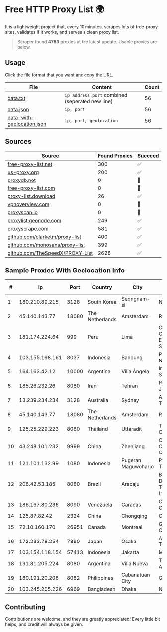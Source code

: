 
# Free HTTP Proxy List 🌍

It is a lightweight project that, every 10 minutes, scrapes lots of free-proxy sites, validates if it works, and serves a clean proxy list.


> Scraper found **4783** proxies at the latest update. Usable proxies are below.

## Usage

Click the file format that you want and copy the URL.


|File|Content|Count|
|----|-------|-----|
|[data.txt](https://raw.githubusercontent.com/themiralay/Proxy-List-World/master/data.txt)|`ip_address:port` combined (seperated new line)|56|
|[data.json](https://raw.githubusercontent.com/themiralay/Proxy-List-World/master/data.json)|`ip, port`|56|
|[data-with-geolocation.json](https://raw.githubusercontent.com/themiralay/Proxy-List-World/master/data-with-geolocation.json)|`ip, port, geolocation`|56|

## Sources

|Source|Found Proxies|Succeed|
|------|-------------|-------|
|[free-proxy-list.net](https://free-proxy-list.net)|300|✅|
|[us-proxy.org](https://www.us-proxy.org)|200|✅|
|[proxydb.net](http://proxydb.net)|0|🚫|
|[free-proxy-list.com](https://free-proxy-list.com/?page=&port=&type%5B%5D=http&type%5B%5D=https&up_time=0&search=Search)|0|🚫|
|[proxy-list.download](https://www.proxy-list.download/HTTP)|26|✅|
|[vpnoverview.com](https://vpnoverview.com/privacy/anonymous-browsing/free-proxy-servers)|0|🚫|
|[proxyscan.io](https://www.proxyscan.io)|0|🚫|
|[proxylist.geonode.com](https://proxylist.geonode.com/api/proxy-list?limit=300&page=1&sort_by=lastChecked&sort_type=desc&protocols=http,https)|249|✅|
|[proxyscrape.com](https://api.proxyscrape.com/v2/?request=displayproxies&protocol=http&timeout=10000&country=all&ssl=all&anonymity=all)|581|✅|
|[github.com/clarketm/proxy-list](https://raw.githubusercontent.com/clarketm/proxy-list/master/proxy-list-raw.txt)|400|✅|
|[github.com/monosans/proxy-list](https://raw.githubusercontent.com/monosans/proxy-list/main/proxies/http.txt)|399|✅|
|[github.com/TheSpeedX/PROXY-List](https://raw.githubusercontent.com/TheSpeedX/PROXY-List/master/http.txt)|2628|✅|


## Sample Proxies With Geolocation Info

|#|Ip|Port|Country|City|Internet Service Provider|
|-|--|----|-------|----|-------------------------|
|1|180.210.89.215|3128|South Korea|Seongnam-si|NHNCLOUD|
|2|45.140.143.77|18080|The Netherlands|Amsterdam|RoyaleHosting BV|
|3|181.174.224.64|999|Peru|Lima|CHARACKWAVES CUSYPATA EXPORT/IMPORT S.A.C.|
|4|103.155.198.161|8037|Indonesia|Bandung|PT Lintas Jaringan Nusantara|
|5|164.163.42.12|10000|Argentina|Villa Ángela|Interret Villa Angela SRL|
|6|185.26.232.26|8080|Iran|Tehran|PJSC "Badr Rayan Jonoob"|
|7|13.239.234.234|3128|Australia|Sydney|Amazon Technologies Inc.|
|8|45.140.143.77|18080|The Netherlands|Amsterdam|RoyaleHosting BV|
|9|125.25.229.223|8080|Thailand|Uttaradit|TOT Public Company Limited|
|10|43.248.101.232|9999|China|Zhenjiang|China Mobile Communications Corporation|
|11|121.101.132.99|1080|Indonesia|Pugeran Maguwoharjo|PT SELARAS CITRA TERABIT|
|12|206.42.53.185|8080|Brazil|Aracaju|Brisanet Servicos De Telecomunicacoes Ltda|
|13|186.167.80.236|8090|Venezuela|Caracas|Corporacion Digitel C.A|
|14|125.87.82.42|2324|China|Chongqing|China Telecom|
|15|72.10.160.170|26951|Canada|Montreal|GloboTech Communications|
|16|172.233.78.254|7890|Japan|Osaka|Akamai Technologies, Inc.|
|17|103.154.118.154|57413|Indonesia|Jakarta|MORATELINDONAP|
|18|191.81.205.224|8080|Argentina|Villa Nueva|Telefonica de Argentina|
|19|180.191.20.208|8082|Philippines|Cabanatuan City|Globe Telecom|
|20|103.245.205.226|6969|Bangladesh|Dhaka|Next Online Limited|



## Contributing

Contributions are welcome, and they are greatly appreciated! Every
little bit helps, and credit will always be given.

